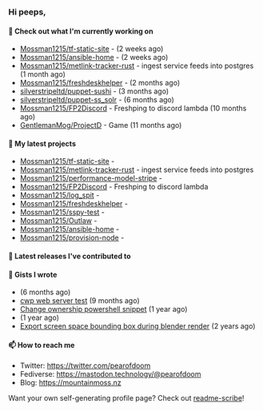 ### Hi peeps,

#### 👷 Check out what I'm currently working on

- [Mossman1215/tf-static-site](https://github.com/Mossman1215/tf-static-site) -  (2 weeks ago)
- [Mossman1215/ansible-home](https://github.com/Mossman1215/ansible-home) -  (2 weeks ago)
- [Mossman1215/metlink-tracker-rust](https://github.com/Mossman1215/metlink-tracker-rust) - ingest service feeds into postgres (1 month ago)
- [Mossman1215/freshdeskhelper](https://github.com/Mossman1215/freshdeskhelper) -  (2 months ago)
- [silverstripeltd/puppet-sushi](https://github.com/silverstripeltd/puppet-sushi) -  (3 months ago)
- [silverstripeltd/puppet-ss_solr](https://github.com/silverstripeltd/puppet-ss_solr) -  (6 months ago)
- [Mossman1215/FP2Discord](https://github.com/Mossman1215/FP2Discord) - Freshping to discord lambda (10 months ago)
- [GentlemanMog/ProjectD](https://github.com/GentlemanMog/ProjectD) - Game (11 months ago)

#### 🌱 My latest projects

- [Mossman1215/tf-static-site](https://github.com/Mossman1215/tf-static-site) - 
- [Mossman1215/metlink-tracker-rust](https://github.com/Mossman1215/metlink-tracker-rust) - ingest service feeds into postgres
- [Mossman1215/performance-model-stripe](https://github.com/Mossman1215/performance-model-stripe) - 
- [Mossman1215/FP2Discord](https://github.com/Mossman1215/FP2Discord) - Freshping to discord lambda
- [Mossman1215/log_spit](https://github.com/Mossman1215/log_spit) - 
- [Mossman1215/freshdeskhelper](https://github.com/Mossman1215/freshdeskhelper) - 
- [Mossman1215/sspy-test](https://github.com/Mossman1215/sspy-test) - 
- [Mossman1215/Outlaw](https://github.com/Mossman1215/Outlaw) - 
- [Mossman1215/ansible-home](https://github.com/Mossman1215/ansible-home) - 
- [Mossman1215/provision-node](https://github.com/Mossman1215/provision-node) - 

#### 🔭 Latest releases I've contributed to


#### 📓 Gists I wrote

- [](https://gist.github.com/dc3c25dd419a4bbe16502daf60de4931) (6 months ago)
- [cwp web server test](https://gist.github.com/7e3889b2abed3be38c80f83ba7d231eb) (9 months ago)
- [Change ownership powershell snippet](https://gist.github.com/61b61f25eb5da5cba82ab4829302e376) (1 year ago)
- [](https://gist.github.com/172e08c3d70d74c62c4a5f10aaeef290) (1 year ago)
- [Export screen space bounding box during blender render](https://gist.github.com/c0b4f010073ddf2023364be90766229c) (2 years ago)

#### 📫 How to reach me

- Twitter: https://twitter.com/pearofdoom
- Fediverse: https://mastodon.technology/@pearofdoom
- Blog: https://mountainmoss.nz

Want your own self-generating profile page? Check out [readme-scribe](https://github.com/muesli/readme-scribe)!
